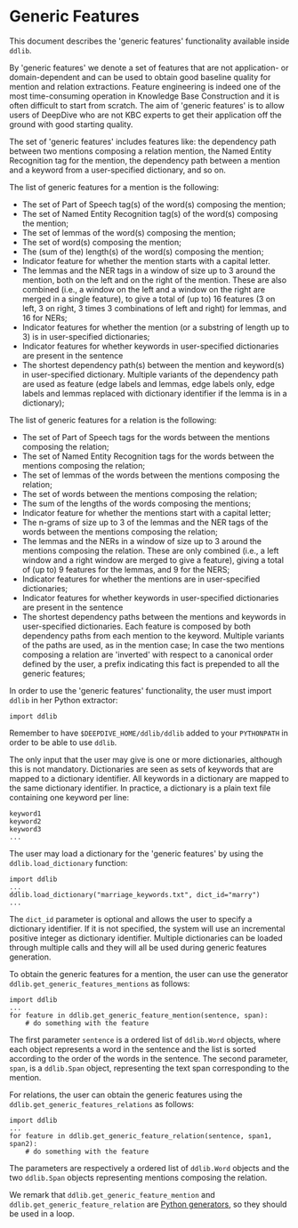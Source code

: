 # Generic Features

This document describes the 'generic features' functionality available inside
`ddlib`. 

By 'generic features' we denote a set of features that are not application- or
domain-dependent and can be used to obtain good baseline quality for mention and
relation extractions. Feature engineering is indeed one of the most
time-consuming operation in Knowledge Base Construction and it is often
difficult to start from scratch. The aim of 'generic features' is to allow users
of DeepDive who are not KBC experts to get their application off the ground with
good starting quality.

The set of 'generic features' includes features like: the dependency path between
two mentions composing a relation mention, the Named Entity Recognition tag for
the mention, the dependency path between a mention and a keyword from a
user-specified dictionary, and so on.

The list of generic features for a mention is the following:

- The set of Part of Speech tag(s) of the word(s) composing the mention;
- The set of Named Entity Recognition tag(s) of the word(s) composing the mention;
- The set of lemmas of the word(s) composing the mention; 
- The set of word(s) composing the mention;
- The (sum of the) length(s) of the word(s) composing the mention;
- Indicator feature for whether the mention starts with a capital letter.
- The lemmas and the NER tags in a window of size up to 3 around the mention,
	both on the left and on the right of the mention. These are also combined
	(i.e., a window on the left and a window on the right are merged in a single
	feature), to give a total of (up to) 16 features (3 on left, 3 on right, 3 times 3
	combinations of left and right) for lemmas, and 16 for NERs;
- Indicator features for whether the mention (or a substring of length up to 3)
	is in user-specified dictionaries;
- Indicator features for whether keywords in user-specified dictionaries are
	present in the sentence
- The shortest dependency path(s) between the mention and keyword(s) in
	user-specified dictionary. Multiple variants of the dependency path are used
	as feature (edge labels and lemmas, edge labels only, edge labels and lemmas
	replaced with dictionary identifier if the lemma is in a dictionary);

The list of generic features for a relation is the following:
- The set of Part of Speech tags for the words between the mentions composing
	the relation;
- The set of Named Entity Recognition tags for the words between the mentions
	composing the relation;
- The set of lemmas of the words between the mentions composing the relation;
- The set of words between the mentions composing the relation;
- The sum of the lengths of the words composing the mentions;
- Indicator feature for whether the mentions start with a capital letter;
- The n-grams of size up to 3 of the lemmas and the NER tags of the words
	between the mentions composing the relation;
- The lemmas and the NERs in a window of size up to 3 around the mentions
	composing the relation. These are only combined (i.e., a left window and a
	right window are merged to give a feature), giving a total of (up to) 9
	features for the lemmas, and 9 for the NERS;
- Indicator features for whether the mentions are in user-specified
	dictionaries;
- Indicator features for whether keywords in user-specified dictionaries are
	present in the sentence
- The shortest dependency paths between the mentions and keywords in
	user-specified dictionaries. Each feature is composed by both dependency
	paths from each mention to the keyword. Multiple variants of the paths are
	used, as in the mention case;
In case the two mentions composing a relation are 'inverted' with respect to a
canonical order defined by the user, a prefix indicating this fact is prepended
to all the generic features;

In order to use the 'generic features' functionality, the user must import
`ddlib` in her Python extractor:

```
import ddlib
```

Remember to have `$DEEPDIVE_HOME/ddlib/ddlib` added to your `PYTHONPATH` in
order to be able to use `ddlib`.

The only input that the user may give is one or more dictionaries, although this
is not mandatory. Dictionaries are seen as sets of keywords that are mapped to a
dictionary identifier. All keywords in a dictionary are mapped to the same
dictionary identifier. In practice, a dictionary is a plain text file containing
one keyword per line:

```
keyword1
keyword2
keyword3
...
```

The user may load a dictionary for the 'generic
features' by using the `ddlib.load_dictionary` function:

```
import ddlib
...
ddlib.load_dictionary("marriage_keywords.txt", dict_id="marry")
...
```

The `dict_id` parameter is optional and allows the user to specify a dictionary
identifier. If it is not specified, the system will use an incremental positive
integer as dictionary identifier.
Multiple dictionaries can be loaded through multiple calls and they will all be
used during generic features generation.

To obtain the generic features for a mention, the user can use the generator
`ddlib.get_generic_features_mentions` as follows:

```
import ddlib
...
for feature in ddlib.get_generic_feature_mention(sentence, span):
	# do something with the feature
```

The first parameter `sentence` is a ordered list of `ddlib.Word` objects, where
each object represents a word in the sentence and the list is sorted according
to the order of the words in the sentence. The second parameter, `span`, is a
`ddlib.Span` object, representing the text span corresponding to the mention.

For relations, the user can obtain the generic features using the
`ddlib.get_generic_features_relations` as follows:

```
import ddlib
...
for feature in ddlib.get_generic_feature_relation(sentence, span1, span2):
	# do something with the feature
```

The parameters are respectively a ordered list of `ddlib.Word` objects and the
two `ddlib.Span` objects representing mentions composing the relation.

We remark that `ddlib.get_generic_feature_mention` and
`ddlib.get_generic_feature_relation` are [Python
generators](https://wiki.python.org/moin/Generators), so they should be used
in a loop.

